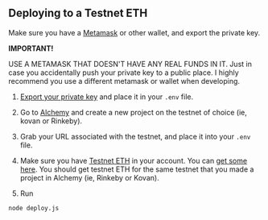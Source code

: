 ## Deploying to a Testnet ETH

Make sure you have a [Metamask](https://metamask.io/) or other wallet, and export the private key.

**IMPORTANT!**

USE A METAMASK THAT DOESN'T HAVE ANY REAL FUNDS IN IT. Just in case you accidentally push your private key to a public place. I highly recommend you use a different metamask or wallet when developing.

1. [Export your private key](https://metamask.zendesk.com/hc/en-us/articles/360015289632-How-to-Export-an-Account-Private-Key) and place it in your `.env` file.

2. Go to [Alchemy](https://www.alchemy.com/) and create a new project on the testnet of choice (ie, kovan or Rinkeby).

3. Grab your URL associated with the testnet, and place it into your `.env` file.

4. Make sure you have [Testnet ETH](https://faucets.chain.link/) in your account. You can [get some here](https://faucets.chain.link/). You should get testnet ETH for the same testnet that you made a project in Alchemy (ie, Rinkeby or Kovan).

5. Run

```
node deploy.js
```

